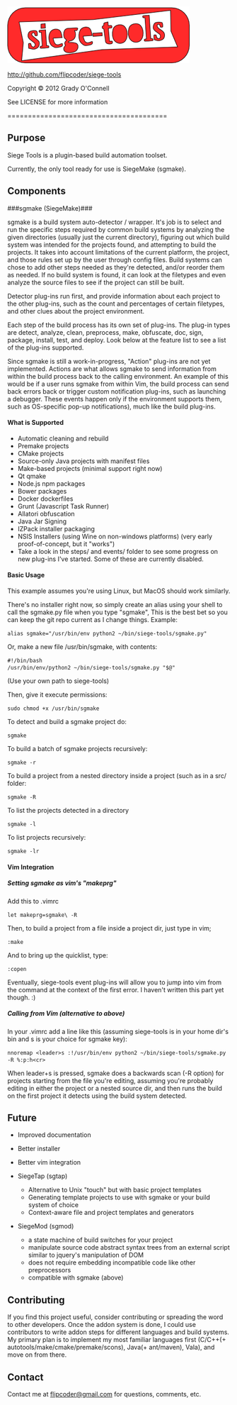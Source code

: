 ![siege-tools](https://raw.githubusercontent.com/flipcoder/siege-tools/14b4912238590352658221b1e85d376dd5c660d7/sgtools.png)

http://github.com/flipcoder/siege-tools

Copyright &copy; 2012 Grady O'Connell

See LICENSE for more information

=======================================

## Purpose ##
Siege Tools is a plugin-based build automation toolset.

Currently, the only tool ready for use is SiegeMake (sgmake).

## Components ##

###sgmake (SiegeMake)###

sgmake is a build system auto-detector / wrapper.  It's job is to select and run the specific steps required by common build systems by analyzing the given directories (usually just the current directory), figuring out which build system was intended for the projects found, and attempting to build the projects.  It takes into account limitations of the current platform, the project, and those rules set up by the user through config files.  Build systems can chose to add other steps needed as they're detected, and/or reorder them as needed.  If no build system is found, it can look at the filetypes and even analyze the source files to see if the project can still be built.

Detector plug-ins run first, and provide information about each project to the other plug-ins, such as the count and percentages of certain filetypes, and other clues about the project environment.

Each step of the build process has its own set of plug-ins.  The plug-in types are detect, analyze, clean, preprocess, make, obfuscate, doc, sign, package, install, test, and deploy.
Look below at the feature list to see a list of the plug-ins supported.

Since sgmake is still a work-in-progress, "Action" plug-ins are not yet implemented.  Actions are what allows sgmake to send information from within the build process back to the calling environment.
An example of this would be if a user runs sgmake from within Vim, the build process can send back errors back or trigger custom notification plug-ins, such as launching a debugger.  These events happen only if the environment supports them, such as OS-specific pop-up notifications), much like the build plug-ins.

#### What is Supported ####

- Automatic cleaning and rebuild
- Premake projects
- CMake projects
- Source-only Java projects with manifest files
- Make-based projects (minimal support right now)
- Qt qmake
- Node.js npm packages
- Bower packages
- Docker dockerfiles
- Grunt (Javascript Task Runner)
- Allatori obfuscation
- Java Jar Signing
- IZPack installer packaging
- NSIS Installers (using Wine on non-windows platforms) (very early proof-of-concept, but it "works")
- Take a look in the steps/ and events/ folder to see some progress on new plug-ins I've started.  Some of these are currently disabled.

#### Basic Usage ####

This example assumes you're using Linux, but MacOS should work similarly.

There's no installer right now, so simply create an alias using your shell to call the sgmake.py file when you type "sgmake",
This is the best bet so you can keep the git repo current as I change things.
Example:

    alias sgmake="/usr/bin/env python2 ~/bin/siege-tools/sgmake.py"

Or, make a new file /usr/bin/sgmake, with contents:

    #!/bin/bash
    /usr/bin/env/python2 ~/bin/siege-tools/sgmake.py "$@"

(Use your own path to siege-tools)

Then, give it execute permissions:

    sudo chmod +x /usr/bin/sgmake

To detect and build a sgmake project do:

    sgmake

To build a batch of sgmake projects recursively:

    sgmake -r

To build a project from a nested directory inside a project (such as in a src/ folder:

    sgmake -R

To list the projects detected in a directory

    sgmake -l

To list projects recursively:

    sgmake -lr

#### Vim Integration ####

##### Setting sgmake as vim's "makeprg" #####

Add this to .vimrc

    let makeprg=sgmake\ -R

Then, to build a project from a file inside a project dir, just type in vim;

    :make

And to bring up the quicklist, type:

    :copen

Eventually, siege-tools event plug-ins will allow you to jump into vim from the
command at the context of the first error.  I haven't written this part yet though. :)

##### Calling from Vim (alternative to above) #####

In your .vimrc add a line like this (assuming siege-tools is in your home dir's bin and <leader>s is your choice for sgmake key):

    nnoremap <leader>s :!/usr/bin/env python2 ~/bin/siege-tools/sgmake.py -R %:p:h<cr>

When leader+s is pressed, sgmake does a backwards scan (-R option) for projects starting from the file you're editing, assuming you're probably editing in either the project or a nested source dir, and then runs the build on the first project it detects using the build system detected.

## Future ##

- Improved documentation
- Better installer
- Better vim integration

- SiegeTap (sgtap)
    - Alternative to Unix "touch" but with basic project templates
    - Generating template projects to use with sgmake or your build system of choice
    - Context-aware file and project templates and generators

- SiegeMod (sgmod)
    - a state machine of build switches for your project
    - manipulate source code abstract syntax trees from an external script similar to jquery's manipulation of DOM
    - does not require embedding incompatible code like other preprocessors
    - compatible with sgmake (above)

## Contributing ##
If you find this project useful, consider contributing or spreading the word to other developers.
Once the addon system is done, I could use contributors to write addon steps for different languages and build systems.
My primary plan is to implement my most familiar languages first (C/C++(+ autotools/make/cmake/premake/scons), Java(+ ant/maven), Vala), and move on from there.

## Contact ##
Contact me at flipcoder@gmail.com for questions, comments, etc.

